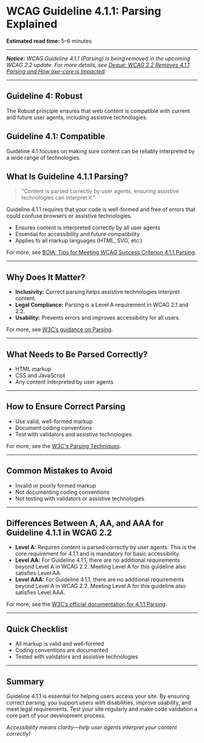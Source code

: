 <!---
title: 4.1.1 - Parsing
series: Making the Web Accessible for All
description: A practical guide to WCAG Guideline 4.1.1 (Parsing)—what it means, why it matters, and how to ensure content is correctly parsed by user agents.
keywords: wcag 4.1.1, parsing, accessibility, web standards, digital inclusion
image: WCAG-Series-4.1.1.png
imageAlt: Blue text on yellow background saying, "Web Content Accessibiilty Guiedlines (WCAG) 4.1.1 Explained, Parsing"
status: published
date: 2025-07-03
excerpt: This guideline ensures content is correctly parsed by user agents for accessibility.
previous: /wcag/WCAG-Guideline-3-3-9-Accessible-Authentication-Enhanced-Explained, Guideline 3.3.9 - Accessible Authentication (Enhanced)
next: /wcag/WCAG-Guideline-4-1-2-Name-Role-Value-Explained, Guideline 4.1.2 - Name, Role, Value
--->

# **WCAG Guideline 4.1.1: Parsing Explained**

**Estimated read time:** 5–6 minutes

---

_**Notice:** WCAG Guideline 4.1.1 (Parsing) is being removed in the upcoming WCAG 2.2 update. For more details, see [Deque: WCAG 2.2 Removes 4.1.1 Parsing and How axe-core is Impacted](https://www.deque.com/blog/wcag-2-2-removes-4-1-1-parsing-and-how-axe-core-is-impacted/)._

---

## **Guideline 4: Robust**

The Robust principle ensures that web content is compatible with current and future user agents, including assistive technologies.

## **Guideline 4.1: Compatible**

Guideline 4.1 focuses on making sure content can be reliably interpreted by a wide range of technologies.

## **What Is Guideline 4.1.1 Parsing?**

> "Content is parsed correctly by user agents, ensuring assistive technologies can interpret it."

Guideline 4.1.1 requires that your code is well-formed and free of errors that could confuse browsers or assistive technologies.

- Ensures content is interpreted correctly by all user agents
- Essential for accessibility and future compatibility
- Applies to all markup languages (HTML, SVG, etc.)

For more, see [BOIA: Tips for Meeting WCAG Success Criterion 4.1.1 Parsing](https://www.boia.org/blog/tips-for-meeting-wcag-success-criterion-4.1.1-parsing).

---

## **Why Does It Matter?**

- **Inclusivity:** Correct parsing helps assistive technologies interpret content.
- **Legal Compliance:** Parsing is a Level A requirement in WCAG 2.1 and 2.2.
- **Usability:** Prevents errors and improves accessibility for all users.

For more, see [W3C’s guidance on Parsing](https://www.w3.org/WAI/WCAG22/Understanding/parsing.html).

---

## **What Needs to Be Parsed Correctly?**

- HTML markup
- CSS and JavaScript
- Any content interpreted by user agents

---

## **How to Ensure Correct Parsing**

- Use valid, well-formed markup
- Document coding conventions
- Test with validators and assistive technologies

For more, see the [W3C's Parsing Techniques](https://www.w3.org/WAI/WCAG22/Techniques/html/H88).

---

## **Common Mistakes to Avoid**

- Invalid or poorly formed markup
- Not documenting coding conventions
- Not testing with validators or assistive technologies

---

## **Differences Between A, AA, and AAA for Guideline 4.1.1 in WCAG 2.2**

- **Level A:** Requires content is parsed correctly by user agents. This is the core requirement for 4.1.1 and is mandatory for basic accessibility.
- **Level AA:** For Guideline 4.1.1, there are no additional requirements beyond Level A in WCAG 2.2. Meeting Level A for this guideline also satisfies Level AA.
- **Level AAA:** For Guideline 4.1.1, there are no additional requirements beyond Level A in WCAG 2.2. Meeting Level A for this guideline also satisfies Level AAA.

For more, see the [W3C’s official documentation for 4.1.1 Parsing](https://www.w3.org/WAI/WCAG22/Understanding/parsing.html).

---

## **Quick Checklist**

- All markup is valid and well-formed
- Coding conventions are documented
- Tested with validators and assistive technologies

---

## **Summary**

Guideline 4.1.1 is essential for helping users access your site. By ensuring correct parsing, you support users with disabilities, improve usability, and meet legal requirements. Test your site regularly and make code validation a core part of your development process.

_Accessibility means clarity—help user agents interpret your content correctly!_
